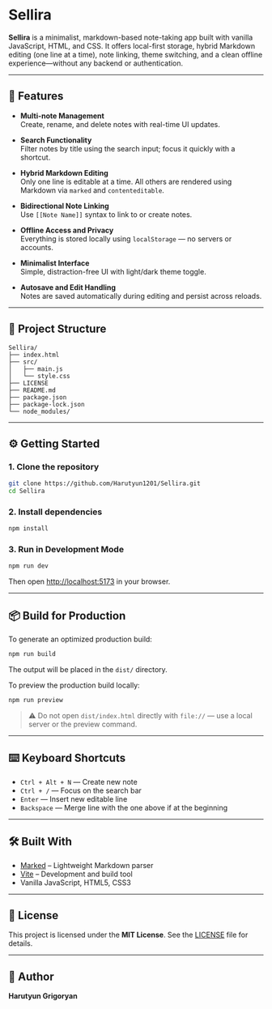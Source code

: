 # Sellira

**Sellira** is a minimalist, markdown-based note-taking app built with vanilla JavaScript, HTML, and CSS. It offers local-first storage, hybrid Markdown editing (one line at a time), note linking, theme switching, and a clean offline experience—without any backend or authentication.

---

## 🚀 Features

- **Multi-note Management**  
  Create, rename, and delete notes with real-time UI updates.

- **Search Functionality**  
  Filter notes by title using the search input; focus it quickly with a shortcut.

- **Hybrid Markdown Editing**  
  Only one line is editable at a time. All others are rendered using Markdown via `marked` and `contenteditable`.

- **Bidirectional Note Linking**  
  Use `[[Note Name]]` syntax to link to or create notes.

- **Offline Access and Privacy**  
  Everything is stored locally using `localStorage` — no servers or accounts.

- **Minimalist Interface**  
  Simple, distraction-free UI with light/dark theme toggle.

- **Autosave and Edit Handling**  
  Notes are saved automatically during editing and persist across reloads.

---

## 📁 Project Structure

```
Sellira/
├── index.html
├── src/
│   ├── main.js
│   └── style.css
├── LICENSE
├── README.md
├── package.json
├── package-lock.json
└── node_modules/

```

---

## ⚙️ Getting Started

### 1. Clone the repository

```bash
git clone https://github.com/Harutyun1201/Sellira.git
cd Sellira
```

### 2. Install dependencies

```bash
npm install
```

### 3. Run in Development Mode

```bash
npm run dev
```

Then open [http://localhost:5173](http://localhost:5173) in your browser.

---

## 📦 Build for Production

To generate an optimized production build:

```bash
npm run build
```

The output will be placed in the `dist/` directory.

To preview the production build locally:

```bash
npm run preview
```

> ⚠️ Do not open `dist/index.html` directly with `file://` — use a local server or the preview command.

---

## ⌨️ Keyboard Shortcuts

- `Ctrl + Alt + N` — Create new note  
- `Ctrl + /` — Focus on the search bar  
- `Enter` — Insert new editable line  
- `Backspace` — Merge line with the one above if at the beginning

---

## 🛠️ Built With

- [Marked](https://github.com/markedjs/marked) – Lightweight Markdown parser
- [Vite](https://vitejs.dev/) – Development and build tool
- Vanilla JavaScript, HTML5, CSS3

---

## 🧾 License

This project is licensed under the **MIT License**. See the [LICENSE](./LICENSE) file for details.

---

## 👤 Author

**Harutyun Grigoryan**
